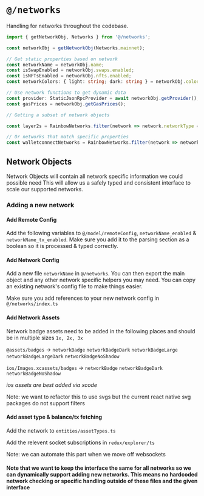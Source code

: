 # `@/networks`

Handling for networks throughout the codebase.

```typescript
import { getNetworkObj, Networks } from '@/networks';

const networkObj = getNetworkObj(Networks.mainnet);

// Get static properties based on network
const networkName = networkObj.name;
const isSwapEnabled = networkObj.swaps.enabled;
const isNFTsEnabled = networkObj.nfts.enabled;
const networkColors: { light: string; dark: string } = networkObj.colors;

// Use network functions to get dynamic data
const provider: StaticJsonRpcProvider = await networkObj.getProvider();
const gasPrices = networkObj.getGasPrices();

// Getting a subset of network objects

const layer2s = RainbowNetworks.filter(network => network.networkType === 'layer2');

// Or networks that match specific properties
const walletconnectNetworks = RainbowNetworks.filter(network => network.features.walletconnect).map(network => network.value);
```

## Network Objects

Network Objects will contain all network specific information we could possible need
This will allow us a safely typed and consistent interface to scale our supported networks.

### Adding a new network

#### Add Remote Config

Add the following variables to `@/model/remoteConfig`, `networkName_enabled` & `networkName_tx_enabled`. Make sure you add it to the parsing section as a boolean so it is processed & typed correctly.

#### Add Network Config

Add a new file `networkName` in `@/networks`. You can then export the main object and any other network specific helpers you may need. You can copy an existing network's config file to make things easier.

Make sure you add references to your new network config in `@/networks/index.ts`

#### Add Network Assets

Network badge assets need to be added in the following places and should be in multiple sizes `1x, 2x, 3x`

`@assets/badges` -> `networkBadge` `networkBadgeDark` `networkBadgeLarge` `networkBadgeLargeDark` `networkBadgeNoShadow`

`ios/Images.xcassets/badges` -> `networkBadge` `networkBadgeDark` `networkBadgeNoShadow`

_ios assets are best added via xcode_

Note: we want to refactor this to use svgs but the current react native svg packages do not support filters

#### Add asset type & balance/tx fetching

Add the network to `entities/assetTypes.ts`

Add the relevent socket subscriptions in `redux/explorer/ts`

Note: we can automate this part when we move off websockets

#### Note that we want to keep the interface the same for all networks so we can dynamically support adding new networks. This means no hardcoded network checking or specific handling outside of these files and the given interface
